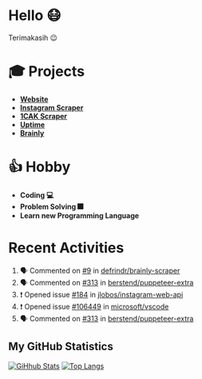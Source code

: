 # Hello 😷

Terimakasih 😉

# 🎓 Projects

- [**Website**](https://hanifdwyputra.xyz)
- [**Instagram Scraper**](https://instagram.hanifdwyputra.xyz)
- [**1CAK Scraper**](https://1cak.hanifdwyputra.xyz)
- [**Uptime**](https://uptime.hanifdwyputra.xyz)
- [**Brainly**](https://brainly.hanifdwyputra.xyz)

# 👍 Hobby

- **Coding 💻**
- **Problem Solving 🎆**
- **Learn new Programming Language**

# Recent Activities

<!--START_SECTION:activity-->
1. 🗣 Commented on [#9](https://github.com//defrindr/brainly-scraper/issues/9) in [defrindr/brainly-scraper](https://github.com//defrindr/brainly-scraper)
2. 🗣 Commented on [#313](https://github.com//berstend/puppeteer-extra/issues/313) in [berstend/puppeteer-extra](https://github.com//berstend/puppeteer-extra)
3. ❗️ Opened issue [#184](https://github.com//jlobos/instagram-web-api/issues/184) in [jlobos/instagram-web-api](https://github.com//jlobos/instagram-web-api)
4. ❗️ Opened issue [#106449](https://github.com//microsoft/vscode/issues/106449) in [microsoft/vscode](https://github.com//microsoft/vscode)
5. 🗣 Commented on [#313](https://github.com//berstend/puppeteer-extra/issues/313) in [berstend/puppeteer-extra](https://github.com//berstend/puppeteer-extra)
<!--END_SECTION:activity-->

## My GitHub Statistics
[![GiHhub Stats](https://github-readme-stats.vercel.app/api?username=hansputera&show_icons=true&theme=dark)](https://github.com/hansputera)
[![Top Langs](https://github-readme-stats.vercel.app/api/top-langs/?username=hansputera&layout=compact&theme=dark)](https://github.com/hansputera)
